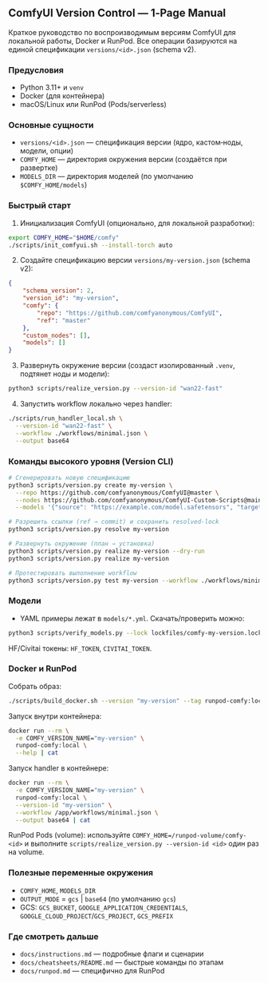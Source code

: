 ## ComfyUI Version Control — 1‑Page Manual

Краткое руководство по воспроизводимым версиям ComfyUI для локальной работы, Docker и RunPod. Все операции базируются на единой спецификации `versions/<id>.json` (schema v2).

### Предусловия

-   Python 3.11+ и `venv`
-   Docker (для контейнера)
-   macOS/Linux или RunPod (Pods/serverless)

### Основные сущности

-   `versions/<id>.json` — спецификация версии (ядро, кастом‑ноды, модели, опции)
-   `COMFY_HOME` — директория окружения версии (создаётся при развертке)
-   `MODELS_DIR` — директория моделей (по умолчанию `$COMFY_HOME/models`)

### Быстрый старт

1. Инициализация ComfyUI (опционально, для локальной разработки):

```bash
export COMFY_HOME="$HOME/comfy"
./scripts/init_comfyui.sh --install-torch auto
```

2. Создайте спецификацию версии `versions/my-version.json` (schema v2):

```json
{
    "schema_version": 2,
    "version_id": "my-version",
    "comfy": {
        "repo": "https://github.com/comfyanonymous/ComfyUI",
        "ref": "master"
    },
    "custom_nodes": [],
    "models": []
}
```

3. Развернуть окружение версии (создаст изолированный `.venv`, подтянет ноды и модели):

```bash
python3 scripts/realize_version.py --version-id "wan22-fast"
```

4. Запустить workflow локально через handler:

```bash
./scripts/run_handler_local.sh \
  --version-id "wan22-fast" \
  --workflow ./workflows/minimal.json \
  --output base64
```

### Команды высокого уровня (Version CLI)

```bash
# Сгенерировать новую спецификацию
python3 scripts/version.py create my-version \
  --repo https://github.com/comfyanonymous/ComfyUI@master \
  --nodes https://github.com/comfyanonymous/ComfyUI-Custom-Scripts@main \
  --models '{"source": "https://example.com/model.safetensors", "target_subdir": "checkpoints"}'

# Разрешить ссылки (ref → commit) и сохранить resolved-lock
python3 scripts/version.py resolve my-version

# Развернуть окружение (план → установка)
python3 scripts/version.py realize my-version --dry-run
python3 scripts/version.py realize my-version

# Протестировать выполнение workflow
python3 scripts/version.py test my-version --workflow ./workflows/minimal.json --output base64
```

### Модели

-   YAML примеры лежат в `models/*.yml`. Скачать/проверить можно:

```bash
python3 scripts/verify_models.py --lock lockfiles/comfy-my-version.lock.json --models-dir "$COMFY_HOME/models"
```

HF/Civitai токены: `HF_TOKEN`, `CIVITAI_TOKEN`.

### Docker и RunPod

Собрать образ:

```bash
./scripts/build_docker.sh --version "my-version" --tag runpod-comfy:local
```

Запуск внутри контейнера:

```bash
docker run --rm \
  -e COMFY_VERSION_NAME="my-version" \
  runpod-comfy:local \
  --help | cat
```

Запуск handler в контейнере:

```bash
docker run --rm \
  -e COMFY_VERSION_NAME="my-version" \
  runpod-comfy:local \
  --version-id "my-version" \
  --workflow /app/workflows/minimal.json \
  --output base64 | cat
```

RunPod Pods (volume): используйте `COMFY_HOME=/runpod-volume/comfy-<id>` и выполните `scripts/realize_version.py --version-id <id>` один раз на volume.

### Полезные переменные окружения

-   `COMFY_HOME`, `MODELS_DIR`
-   `OUTPUT_MODE` = `gcs` | `base64` (по умолчанию `gcs`)
-   GCS: `GCS_BUCKET`, `GOOGLE_APPLICATION_CREDENTIALS`, `GOOGLE_CLOUD_PROJECT`/`GCS_PROJECT`, `GCS_PREFIX`

### Где смотреть дальше

-   `docs/instructions.md` — подробные флаги и сценарии
-   `docs/cheatsheets/README.md` — быстрые команды по этапам
-   `docs/runpod.md` — специфично для RunPod
